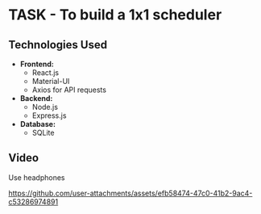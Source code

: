 # TASK -  To build a 1x1 scheduler


## Technologies Used
- **Frontend:**
  - React.js
  - Material-UI
  - Axios for API requests
- **Backend:**
  - Node.js
  - Express.js
- **Database:**
  - SQLite


## Video 

Use headphones


https://github.com/user-attachments/assets/efb58474-47c0-41b2-9ac4-c53286974891



